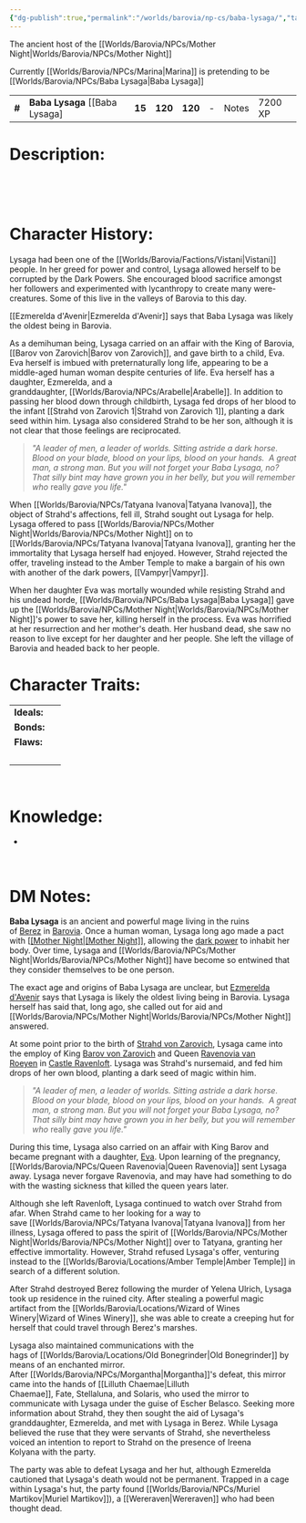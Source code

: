 ```yaml
---
{"dg-publish":true,"permalink":"/worlds/barovia/np-cs/baba-lysaga/","tags":["Barovia"]}
---
```



The ancient host of the [[Worlds/Barovia/NPCs/Mother Night\|Worlds/Barovia/NPCs/Mother Night]]

Currently [[Worlds/Barovia/NPCs/Marina\|Marina]] is pretending to be [[Worlds/Barovia/NPCs/Baba Lysaga\|Baba Lysaga]]


|        |                                   |        |         |         |     |       |         |
|--------|-----------------------------------|--------|---------|---------|-----|-------|---------|
| **\#** | **Baba Lysaga** \[\[Baba Lysaga\] | **15** | **120** | **120** | \-  | Notes | 7200 XP |

# **Description:**

 

 

# **Character History:**

Lysaga had been one of the [[Worlds/Barovia/Factions/Vistani\|Vistani]] people. In her greed for power and control, Lysaga allowed herself to be corrupted by the Dark Powers. She encouraged blood sacrifice amongst her followers and experimented with lycanthropy to create many were-creatures. Some of this live in the valleys of Barovia to this day.

[[Ezmerelda d'Avenir\|Ezmerelda d'Avenir]] says that Baba Lysaga was likely the oldest being in Barovia.

As a demihuman being, Lysaga carried on an affair with the King of Barovia, [[Barov von Zarovich\|Barov von Zarovich]], and gave birth to a child, Eva. Eva herself is imbued with preternaturally long life, appearing to be a middle-aged human woman despite centuries of life. Eva herself has a daughter, Ezmerelda, and a granddaughter, [[Worlds/Barovia/NPCs/Arabelle\|Arabelle]]. In addition to passing her blood down through childbirth, Lysaga fed drops of her blood to the infant [[Strahd von Zarovich 1\|Strahd von Zarovich 1]], planting a dark seed within him. Lysaga also considered Strahd to be her son, although it is not clear that those feelings are reciprocated.

> _"A leader of men, a leader of worlds. Sitting astride a dark horse. Blood on your blade, blood on your lips, blood on your hands.  A great man, a strong man. But you will not forget your Baba Lysaga, no?  That silly bint may have grown you in her belly, but you will remember who_ really _gave you life."_


When [[Worlds/Barovia/NPCs/Tatyana Ivanova\|Tatyana Ivanova]], the object of Strahd's affections, fell ill, Strahd sought out Lysaga for help. Lysaga offered to pass [[Worlds/Barovia/NPCs/Mother Night\|Worlds/Barovia/NPCs/Mother Night]] on to [[Worlds/Barovia/NPCs/Tatyana Ivanova\|Tatyana Ivanova]], granting her the immortality that Lysaga herself had enjoyed. However, Strahd rejected the offer, traveling instead to the Amber Temple to make a bargain of his own with another of the dark powers, [[Vampyr\|Vampyr]]. 

When her daughter Eva was mortally wounded while resisting Strahd and his undead horde, [[Worlds/Barovia/NPCs/Baba Lysaga\|Baba Lysaga]] gave up the [[Worlds/Barovia/NPCs/Mother Night\|Worlds/Barovia/NPCs/Mother Night]]'s power to save her, killing herself in the process. Eva was horrified at her resurrection and her mother's death. Her husband dead, she saw no reason to live except for her daughter and her people. She left the village of Barovia and headed back to her people. 

# **Character Traits:** 

|             |     |
|-------------|-----|
| **Ideals:** |     |
| **Bonds:**  |     |
| **Flaws:**  |     |
|             |     |

 

# **Knowledge:**

-    

 

# **DM Notes:**
**Baba Lysaga** is an ancient and powerful mage living in the ruins of [Berez](https://alberons-mistake.fandom.com/wiki/Berez "Berez") in [Barovia](https://alberons-mistake.fandom.com/wiki/Barovia "Barovia"). Once a human woman, Lysaga long ago made a pact with [[[Mother Night\|[Mother Night]]](https://alberons-mistake.fandom.com/wiki/Mother_Night "Mother Night"), allowing the [dark power](https://alberons-mistake.fandom.com/wiki/Dark_Powers_of_Barovia "Dark Powers of Barovia") to inhabit her body. Over time, Lysaga and [[Worlds/Barovia/NPCs/Mother Night\|Worlds/Barovia/NPCs/Mother Night]] have become so entwined that they consider themselves to be one person.

The exact age and origins of Baba Lysaga are unclear, but [Ezmerelda d'Avenir](https://alberons-mistake.fandom.com/wiki/Ezmerelda_d%27Avenir "Ezmerelda d'Avenir") says that Lysaga is likely the oldest living being in Barovia. Lysaga herself has said that, long ago, she called out for aid and [[Worlds/Barovia/NPCs/Mother Night\|Worlds/Barovia/NPCs/Mother Night]] answered.

At some point prior to the birth of [Strahd von Zarovich](https://alberons-mistake.fandom.com/wiki/Strahd_von_Zarovich "Strahd von Zarovich"), Lysaga came into the employ of King [Barov von Zarovich](https://alberons-mistake.fandom.com/wiki/Barov_von_Zarovich "Barov von Zarovich") and Queen [Ravenovia van Roeyen](https://alberons-mistake.fandom.com/wiki/Ravenovia_van_Roeyen "Ravenovia van Roeyen") in [Castle Ravenloft](https://alberons-mistake.fandom.com/wiki/Castle_Ravenloft "Castle Ravenloft"). Lysaga was Strahd's nursemaid, and fed him drops of her own blood, planting a dark seed of magic within him.

> _"A leader of men, a leader of worlds. Sitting astride a dark horse. Blood on your blade, blood on your lips, blood on your hands.  A great man, a strong man. But you will not forget your Baba Lysaga, no?  That silly bint may have grown you in her belly, but you will remember who_ really _gave you life."_

During this time, Lysaga also carried on an affair with King Barov and became pregnant with a daughter, [Eva](https://alberons-mistake.fandom.com/wiki/Eva "Eva"). Upon learning of the pregnancy, [[Worlds/Barovia/NPCs/Queen Ravenovia\|Queen Ravenovia]] sent Lysaga away. Lysaga never forgave Ravenovia, and may have had something to do with the wasting sickness that killed the queen years later.

Although she left Ravenloft, Lysaga continued to watch over Strahd from afar. When Strahd came to her looking for a way to save [[Worlds/Barovia/NPCs/Tatyana Ivanova\|Tatyana Ivanova]] from her illness, Lysaga offered to pass the spirit of [[Worlds/Barovia/NPCs/Mother Night\|Worlds/Barovia/NPCs/Mother Night]] over to Tatyana, granting her effective immortality. However, Strahd refused Lysaga's offer, venturing instead to the [[Worlds/Barovia/Locations/Amber Temple\|Amber Temple]] in search of a different solution.

After Strahd destroyed Berez following the murder of Yelena Ulrich, Lysaga took up residence in the ruined city. After stealing a powerful magic artifact from the [[Worlds/Barovia/Locations/Wizard of Wines Winery\|Wizard of Wines Winery]], she was able to create a creeping hut for herself that could travel through Berez's marshes.

Lysaga also maintained communications with the hags of [[Worlds/Barovia/Locations/Old Bonegrinder\|Old Bonegrinder]] by means of an enchanted mirror. After [[Worlds/Barovia/NPCs/Morgantha\|Morgantha]]'s defeat, this mirror came into the hands of [[Lilluth Chaemae\|Lilluth Chaemae]], Fate, Stellaluna, and Solaris, who used the mirror to communicate with Lysaga under the guise of Escher Belasco. Seeking more information about Strahd, they then sought the aid of Lysaga's granddaughter, Ezmerelda, and met with Lysaga in Berez. While Lysaga believed the ruse that they were servants of Strahd, she nevertheless voiced an intention to report to Strahd on the presence of Ireena Kolyana with the party.

The party was able to defeat Lysaga and her hut, although Ezmerelda cautioned that Lysaga's death would not be permanent. Trapped in a cage within Lysaga's hut, the party found [[Worlds/Barovia/NPCs/Muriel Martikov\|Muriel Martikov]]), a [[Wereraven\|Wereraven]] who had been thought dead.